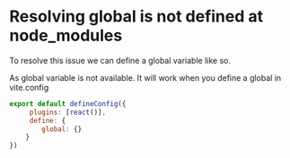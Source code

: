 # Resolving global is not defined at node_modules

To resolve this issue we can define a global variable like so.

As global variable is not available. It will work when you define a global in vite.config

```javascript
export default defineConfig({
     plugins: [react()], 
     define: { 
        global: {}
    }
})
```